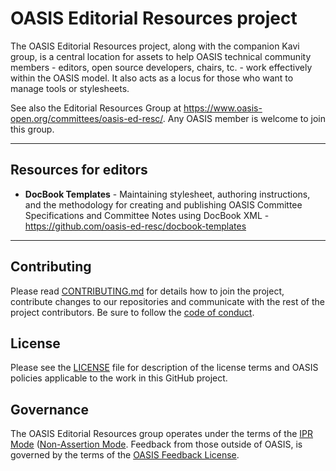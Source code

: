 # OASIS Editorial Resources project

The OASIS Editorial Resources project, along with the companion Kavi group, is a central location for assets to help OASIS technical community members - editors, open source developers, chairs, tc. - work effectively within the OASIS model. It also acts as a locus for those who want to manage tools or stylesheets. 

See also the Editorial Resources Group at https://www.oasis-open.org/committees/oasis-ed-resc/. Any OASIS member is welcome to join this group. 

----
## Resources for editors

- __DocBook Templates__ - Maintaining stylesheet, authoring instructions, and the methodology for creating and publishing OASIS Committee Specifications and Committee Notes using DocBook XML - https://github.com/oasis-ed-resc/docbook-templates

----
## Contributing

Please read [CONTRIBUTING.md](CONTRIBUTING.md) for details how to join the project, contribute changes to our repositories and communicate with the rest of the project contributors. Be sure to follow the [code of conduct](CODE_OF_CONDUCT.md).

## License

Please see the [LICENSE](https://github.com/oasis-ed-resc/ed-resc-admin/blob/master/LICENSE.md) file for description of the license terms and OASIS policies applicable to the work in this GitHub project.

## Governance

The OASIS Editorial Resources group operates under the terms of the [IPR Mode](https://www.oasis-open.org/policies-guidelines/ipr#def-ipr-mode) ([Non-Assertion Mode](https://www.oasis-open.org/policies-guidelines/ipr#Non-Assertion-Mode). Feedback from those outside of OASIS, is governed by the terms of the [OASIS Feedback License](https://www.oasis-open.org/policies-guidelines/ipr#appendixa). 
